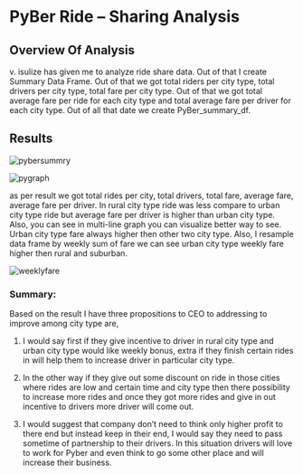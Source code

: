 # PyBer Ride – Sharing Analysis  

## Overview Of Analysis 

v. isulize has given me to analyze ride share data. Out of that I create Summary Data Frame. Out of that we got total riders per city type, total drivers per city type, total fare per city type. Out of that we got total average fare per ride for each city type and total average fare per driver for each city type. Out of all that date we create PyBer_summary_df.



## Results

![pybersummry](https://user-images.githubusercontent.com/103727169/177084821-2049bf4f-2d31-47e7-883a-78f279e8d2b1.png)


![pygraph](https://user-images.githubusercontent.com/103727169/177084896-e22b590d-dc97-46e6-a6e9-c27eefe9718e.png)



as per result we got total rides per city, total drivers, total fare, average fare, average fare per driver. 
In rural city type ride was less compare to urban city type ride but average fare per driver is higher than urban city type. Also, you can see in multi-line graph you can visualize better way to see. Urban city type fare always higher then other two city type. Also, I resample data frame by weekly sum of fare we can see urban city type weekly fare higher then rural and suburban.

   
![weeklyfare](https://user-images.githubusercontent.com/103727169/177084973-c3a0a495-8d68-4122-afe3-9a1b61ae8bfe.png) 




### Summary: 

Based on the result I have three propositions to CEO to addressing to improve among city type are,


1.	I would say first if they give incentive to driver in rural city type and urban city type would like weekly bonus, extra if they finish certain rides in will help them to increase driver in particular city type.

2.	In the other way if they give out some discount on ride in those cities where rides are low and certain time and city type then there possibility to increase more rides and once they got more rides and give in out incentive to drivers more driver will come out.


3.	I would suggest that company don’t need to think only higher profit to there end but instead keep in their end, I would say they need to pass sometime of partnership to their drivers. In this situation drivers will love to work for Pyber and even think to go some other place and will increase their business.
